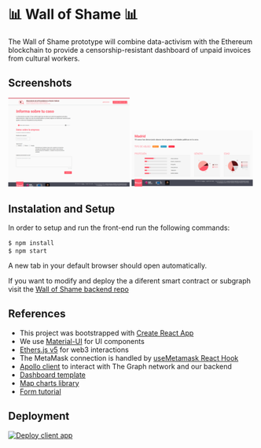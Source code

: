 # 📊 Wall of Shame 📊

The Wall of Shame prototype will combine data-activism with the Ethereum blockchain to provide a censorship-resistant dashboard of unpaid invoices from cultural workers.

## Screenshots

<img src="/docs/docs/assets/images/Form.png" width="49%" >

<img src="/docs/docs/assets/images/Dashboard.png" width="49%" style="display: inline-block">

## Instalation and Setup

In order to setup and run the front-end run the following commands:

```
$ npm install
$ npm start
```

A new tab in your default browser should open automatically.

If you want to modify and deploy the a diferent smart contract or subgraph visit the [Wall of Shame backend repo](https://github.com/P2PModels/wallofshame-backend)

## References

-   This project was bootstrapped with [Create React App](https://github.com/facebook/create-react-app)
-   We use [Material-UI](https://material-ui.com/getting-started/installation/) for UI components
-   [Ethers.js v5](https://docs.ethers.io/v5/) for web3 interactions
-   The MetaMask connection is handled by [useMetamask React Hook](https://github.com/mdtanrikulu/use-metamask)
-   [Apollo client](https://www.apollographql.com/docs/react/) to interact with The Graph network and our backend
-   [Dashboard template](https://github.com/mui-org/material-ui/tree/master/docs/src/pages/getting-started/templates/dashboard)
-   [Map charts library](https://www.react-simple-maps.io/)
-   [Form tutorial](https://www.youtube.com/watch?v=-XKaSCU0ZLM)

## Deployment

[![Deploy client app](https://github.com/P2PModels/wallofshame-frontend/actions/workflows/deploy-app.yml/badge.svg)](https://github.com/P2PModels/wallofshame-frontend/actions/workflows/deploy-app.yml)